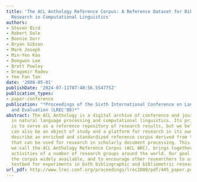 ```yaml
---
title: 'The ACL Anthology Reference Corpus: A Reference Dataset for Bibliographic
  Research in Computational Linguistics'
authors:
- Steven Bird
- Robert Dale
- Bonnie Dorr
- Bryan Gibson
- Mark Joseph
- Min-Yen Kan
- Dongwon Lee
- Brett Powley
- Dragomir Radev
- Yee Fan Tan
date: '2008-05-01'
publishDate: '2024-07-11T07:40:56.554775Z'
publication_types:
- paper-conference
publication: "*Proceedings of the Sixth International Conference on Language Resources
  and Evaluation (LREC'08)*"
abstract: The ACL Anthology is a digital archive of conference and journal papers
  in natural language processing and computational linguistics. Its primary purpose
  is to serve as a reference repository of research results, but we believe that it
  can also be an object of study and a platform for research in its own right. We
  describe an enriched and standardized reference corpus derived from the ACL Anthology
  that can be used for research in scholarly document processing. This corpus, which
  we call the ACL Anthology Reference Corpus (ACL ARC), brings together the recent
  activities of a number of research groups around the world. Our goal is to make
  the corpus widely available, and to encourage other researchers to use it as a standard
  testbed for experiments in both bibliographic and bibliometric research.
url_pdf: http://www.lrec-conf.org/proceedings/lrec2008/pdf/445_paper.pdf
---
```

